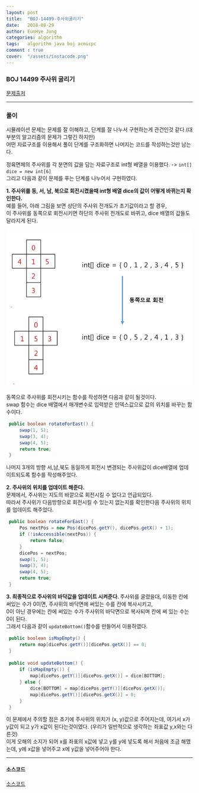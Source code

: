 ```yaml
---
layout: post
title:  "BOJ-14499-주사위굴리기"
date:   2018-08-29
author: EunHye Jung
categories: algorithm
tags:	algorithm java boj acmicpc
comment : true
cover:  "/assets/instacode.png"
---  
```

   
  
### BOJ 14499 주사위 굴리기  
  

[문제출저](https://www.acmicpc.net/problem/14499)   
  
     

        
- - -   
   
   
### 풀이  
    
      
시뮬레이션 문제는 문제를 잘 이해하고, 단계를 잘 나누서 구현하는게 관건인것 같다.(대부분의 알고리즘의 문제가 그렇긴 하지만)  
어떤 자료구조를 이용해서 풀이 단계를 구조화하면 나머지는 코드를 작성하는것만 남는다.  

정육면체의 주사위를 각 분면의 값을 담는 자료구조로  int형 배열을 이용했다. -> `int[] dice = new int[6]`   
그리고 다음과 같이 문제를 푸는 단계를 나누어서 구현하였다.  
  
<b>1. 주사위를 동, 서, 남, 북으로 회전시켰을때 int형 배열 dice의 값이 어떻게 바뀌는지 확인한다.  </b>    
   예를 들어, 아래 그림을 보면 상단의 주사위 전개도가 초기값이라고 할 경우,   
   이 주사위를 동쪽으로 회전시키면 하단의 주사위 전개도로 바뀌고, dice 배열의 값들도 달라지게 된다.  
   
   ![content01](/assets/contents/algorithm/content01.PNG)    
   
   동쪽으로 주사위를 회전시키는 함수를 작성하면 다음과 같이 될것이다.  
   swap 함수는 dice 배열에서 매개변수로 입력받은 인덱스값으로 값의 위치를 바꾸는 함수이다.   
   ```java
	public boolean rotateForEast() {
		swap(1, 5);
		swap(3, 4);
		swap(4, 5);
		return true;
	}  
   ```    
      
   나머지 3개의 방향 서,남,북도 동일하게 회전시 변경되는 주사위값이 dice배열에 업데이트되도록 함수를 작성해주었다.   
   
<b>2. 주사위의 위치를 업데이트 해준다.  </b>    
   문제에서, 주사위는 지도의 바깥으로 회전시킬 수 없다고 언급되있다.  
   따라서 주사위가 다음방향으로 회전시킬 수 있는지 없는지를 확인한다음 주사위의 위치를 업데이트 해주었다.  
   ```java  
 	public boolean rotateForEast() {
		Pos nextPos = new Pos(dicePos.getY(), dicePos.getX() + 1);
		if (!isAccessible(nextPos)) {
			return false;
		}
		dicePos = nextPos;
		swap(1, 5);
		swap(3, 4);
		swap(4, 5);
		return true;
	}  
   ```   
   
<b>3. 최종적으로 주사위의 바닥값을 업데이트 시켜준다.  </b>
   주사위를 굴렸을대, 이동한 칸에 써있는 수가 0이면, 주사위의 바닥면에 써있는 수를 칸에 복사시키고,  
   0이 아닌 경우에는 칸에 써있는 수가 주사위의 바닥면으로 복사되며 칸에 써 있는 수는 0이 된다.  
   그래서 다음과 같이 `updateBottom()`함수를 만들어서 이용하였다. 
   ```java
   	public boolean isMapEmpty() {
		return map[dicePos.getY()][dicePos.getX()] == 0;
	}

	public void updateBottom() {
		if (isMapEmpty()) {
			map[dicePos.getY()][dicePos.getX()] = dice[BOTTOM];
		} else {
			dice[BOTTOM] = map[dicePos.getY()][dicePos.getX()];
			map[dicePos.getY()][dicePos.getX()] = 0;
		}
	}
   ```     
   
   
이 문제에서 주의할 점은 초기에 주사위의 위치가 (x, y)값으로 주어지는데, 여기서 x가 y값이 되고 y가 x값이 된다는것이였다. (우리가 일반적으로 생각하는 좌표값 y,x와는 다른것)  
이게 오해의 소지가 되어 x를 좌표의 x값에 넣고 y를 y에 넣도록 해서 처음에 조금 해맸는데, y에 x값을 넣어주고 x에 y값을 넣어주어야 한다.  
   
   
    
- - -  
    
  
#### 소스코드   
  
  
[소스코드](https://github.com/EunHyeJung/AlgorithmStudy/blob/master/BOJ/BOJ14499.java)
  
  
